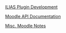 [ILIAS Plugin Development](Technical-Research--ILIAS-Plugin-Development)

[Moodle API Documentation](Technical-Research--Moodle-API)

[Misc. Moodle Notes](Technical-Research--Moodle-Misc.)
